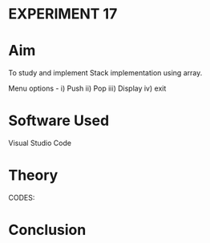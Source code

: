 # EXPERIMENT 17
# Aim
To study and implement Stack implementation using array.

Menu options - i) Push ii) Pop iii) Display iv) exit

# Software Used
Visual Studio Code
# Theory
CODES:


# Conclusion
